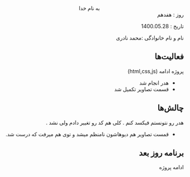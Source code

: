 ﻿<div dir="rtl" align="center">
به نام خدا
</div>
<div dir="rtl" align="right">
روز : هفدهم

تاریخ : 1400.05.28

نام و نام خانوادگی :محمد نادری

## فعالیت‌ها
پروژه ادامه (html,css,js)
- هدر انجام شد
- قسمت تصاویر تکمیل شد

## چالش‌ها
هدر رو نتونستم فیکسد کنم . کلی هم کد رو تغییر دادم ولی نشد .
- قمست تصاویر هم دیوهاشون نامنظم میشد و توی هم میرفت که درست شد.

## برنامه روز بعد
ادامه پروژه
</div>